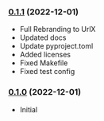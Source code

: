 ### [0.1.1] (2022-12-01)
 * Full Rebranding to UrlX
 * Updated docs
 * Update pyproject.toml
 * Added licenses
 * Fixed Makefile
 * Fixed test config


### [0.1.0] (2022-12-01)
 * Initial


[0.1.0]: https://github.com/VolodymyrBor/cleanurl/pull/1
[0.1.1]: https://github.com/VolodymyrBor/cleanurl/pull/3
